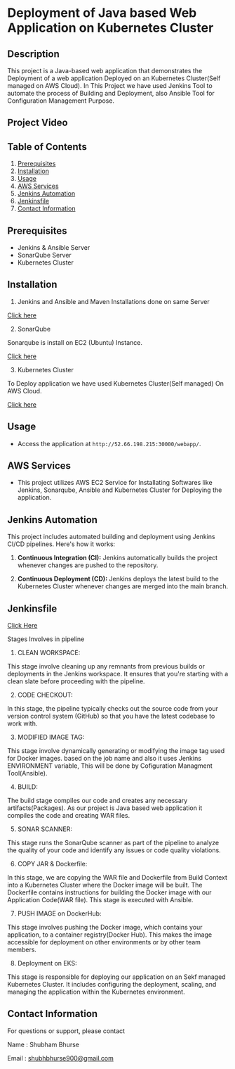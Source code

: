 # Deployment of Java based  Web Application on Kubernetes Cluster 

## Description

This project is a Java-based web application that demonstrates the Deployment of a web application Deployed on an Kubernetes Cluster(Self managed on AWS Cloud).
In This Project we have used Jenkins Tool to automate the process of Building and Deployment, also Ansible Tool for Configuration Management Purpose.






## Project Video





## Table of Contents

1. [Prerequisites](#prerequisites)
2. [Installation](#installation)
3. [Usage](#usage)
4. [AWS Services](#aws-services)
5. [Jenkins Automation](#jenkins-automation)
6. [Jenkinsfile](#Jenkinsfile)
7. [Contact Information](#contact-information)

## Prerequisites

- Jenkins & Ansible Server
- SonarQube Server
- Kubernetes Cluster

## Installation

1. Jenkins and Ansible and Maven
Installations done on same Server

[Click here](https://github.com/ShubhamBhurse/Installations/blob/main/jenkins_ansible_installation_p1.md)

2. SonarQube


Sonarqube is install on EC2 (Ubuntu) Instance.

[Click here](https://github.com/ShubhamBhurse/Installations/blob/main/sonarqube_installation_p1.md)

3. Kubernetes Cluster

To Deploy application we have used Kubernetes Cluster(Self managed) On AWS Cloud.

[Click here](https://github.com/ShubhamBhurse/Installations/blob/main/kubernetes_installation_p1.md)



## Usage

- Access the application at `http://52.66.198.215:30000/webapp/`.

## AWS Services

- This project utilizes AWS EC2 Service for Installating Softwares like Jenkins, Sonarqube, Ansible and Kubernetes Cluster for Deploying the application.

## Jenkins Automation

This project includes automated building and deployment using Jenkins CI/CD pipelines. Here's how it works:

1. **Continuous Integration (CI):** Jenkins automatically builds the project whenever changes are pushed to the repository.

2. **Continuous Deployment (CD):** Jenkins deploys the latest build to the Kubernetes Cluster whenever changes are merged into the main branch.

## Jenkinsfile
[Click Here](https://github.com/ShubhamBhurse/project-2/blob/main/Jenkinsfile)

Stages Involves in pipeline

1. CLEAN WORKSPACE:
   
This stage involve cleaning up any remnants from previous builds or deployments in the Jenkins workspace. It ensures that you're starting with a clean slate before proceeding with the pipeline.

2. CODE CHECKOUT:
   
In this stage, the pipeline typically checks out the source code from your version control system (GitHub) so that you have the latest codebase to work with.

3. MODIFIED IMAGE TAG:
   
This stage involve dynamically generating or modifying the image tag used for Docker images. based on the job name and also it uses Jenkins ENVIRONMENT variable, This will be done by  Cofiguration Managment Tool(Ansible).

4. BUILD:

The build stage compiles our code and creates any necessary artifacts(Packages). As our project is Java based web application it compiles the code and creating WAR files.

5. SONAR SCANNER:

This stage runs the SonarQube scanner as part of the pipeline to analyze the quality of your code and identify any issues or code quality violations.

6. COPY JAR & Dockerfile:

In this stage, we are copying  the WAR file and Dockerfile from Build Context into a Kubernetes Cluster where the Docker image will be built. The Dockerfile contains instructions for building the Docker image with our Application Code(WAR file).
This stage is executed with Ansible.

7. PUSH IMAGE on DockerHub:

This stage involves pushing the Docker image, which contains your application, to a container registry(Docker Hub). This makes the image accessible for deployment on other environments or by other team members.

8. Deployment on EKS:

This stage is responsible for deploying our application on an Sekf managed Kubernetes Cluster. It includes configuring the deployment, scaling, and managing the application within the Kubernetes environment.

## Contact Information

For questions or support, please contact

Name : Shubham Bhurse

Email : shubhbhurse900@gmail.com

